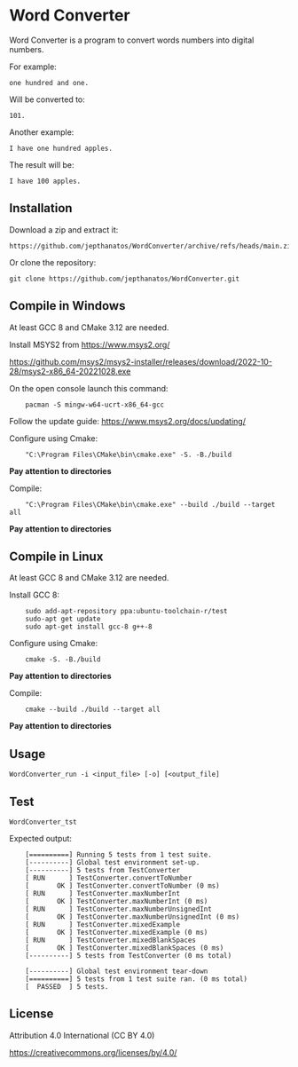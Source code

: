 # Word Converter

Word Converter is a program to convert words numbers into digital numbers.

For example:

    one hundred and one.

Will be converted to:

    101.

Another example:

    I have one hundred apples.

The result will be:

    I have 100 apples.

## Installation

Download a zip and extract it:

    https://github.com/jepthanatos/WordConverter/archive/refs/heads/main.zip

Or clone the repository:

    git clone https://github.com/jepthanatos/WordConverter.git

## Compile in Windows

At least GCC 8 and CMake 3.12 are needed.

Install MSYS2 from https://www.msys2.org/

https://github.com/msys2/msys2-installer/releases/download/2022-10-28/msys2-x86_64-20221028.exe

On the open console launch this command:

```
    pacman -S mingw-w64-ucrt-x86_64-gcc
```

Follow the update guide: https://www.msys2.org/docs/updating/

Configure using Cmake:

```
    "C:\Program Files\CMake\bin\cmake.exe" -S. -B./build

```
**Pay attention to directories**

Compile:

```
    "C:\Program Files\CMake\bin\cmake.exe" --build ./build --target all
```
**Pay attention to directories**
## Compile in Linux

At least GCC 8 and CMake 3.12 are needed.

Install GCC 8:

```
    sudo add-apt-repository ppa:ubuntu-toolchain-r/test
    sudo-apt get update
    sudo apt-get install gcc-8 g++-8
```

Configure using Cmake:

```
    cmake -S. -B./build
```
**Pay attention to directories**

Compile:

```
    cmake --build ./build --target all
```
**Pay attention to directories**
## Usage

    WordConverter_run -i <input_file> [-o] [<output_file]

## Test

    WordConverter_tst

Expected output:

```
    [==========] Running 5 tests from 1 test suite.
    [----------] Global test environment set-up.
    [----------] 5 tests from TestConverter
    [ RUN      ] TestConverter.convertToNumber
    [       OK ] TestConverter.convertToNumber (0 ms)
    [ RUN      ] TestConverter.maxNumberInt
    [       OK ] TestConverter.maxNumberInt (0 ms)
    [ RUN      ] TestConverter.maxNumberUnsignedInt
    [       OK ] TestConverter.maxNumberUnsignedInt (0 ms)
    [ RUN      ] TestConverter.mixedExample
    [       OK ] TestConverter.mixedExample (0 ms)
    [ RUN      ] TestConverter.mixedBlankSpaces
    [       OK ] TestConverter.mixedBlankSpaces (0 ms)
    [----------] 5 tests from TestConverter (0 ms total)

    [----------] Global test environment tear-down
    [==========] 5 tests from 1 test suite ran. (0 ms total)
    [  PASSED  ] 5 tests.
```
## License

Attribution 4.0 International (CC BY 4.0)

https://creativecommons.org/licenses/by/4.0/
